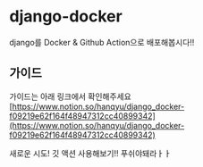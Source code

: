 # django-docker
django를 Docker & Github Action으로 배포해봅시다!!


## 가이드
가이드는 아래 링크에서 확인해주세요
[https://www.notion.so/hanqyu/django_docker-f09219e62f164f48947312cc40899342](https://www.notion.so/hanqyu/django_docker-f09219e62f164f48947312cc40899342)


새로운 시도! 깃 액션 사용해보기!!
푸쉬야돼라ㅏㅏ
